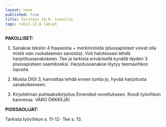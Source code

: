 ```yaml
---
layout: none
published: true
title: Torstain 14.9. tunnille
tags: rub11-12.6 läksyt
---
```

**PAKOLLISET:**

1. Sanakoe tekstin 4 fraaseista + merkinnöistä (plussapisteet voivat olla mistä vain ruokateeman sanoista). Voit halutessasi tehdä harjotitussanakokeen. Tee ja tarkista erivärisellä kynällä täyden 3 plussapisteen saamikseksi. Harjoitussanakoe löytyy teemavihkon lopusta.

2. Muista DIGI 3, kannattaa tehdä ennen tuntia jo, hyvää harjoitusta sanakokeeseen.

2. Kirjoitelman puhtaaksikirjoitus Emended-sovellukseen. Koodi työvihkon kannessa. VARO ÖRKKEJÄ!

**POISSAOLIJAT:**

Tarkista työvihkon s. 11-12- Tee s. 13. 
